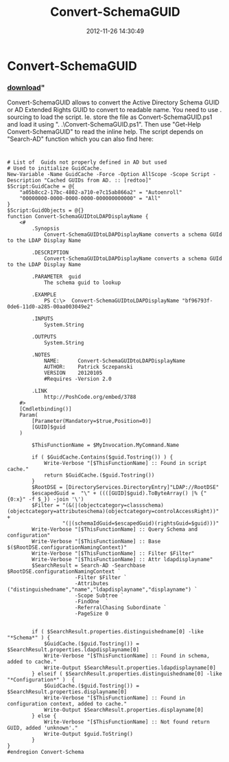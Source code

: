 ﻿---
pid:            3789
parent:         0
children:       
poster:         P Sczepanski
title:          Convert-SchemaGUID
date:           2012-11-26 14:30:49
format:         posh
---

# Convert-SchemaGUID

### [download](3789.ps1)"

Convert-SchemaGUID allows to convert the Active Directory Schema GUID or AD Extended Rights GUID to convert to readable name.
You need to use . sourcing to load the script.
Ie. store the file as Convert-SchemaGUID.ps1 and load it using ". .\Convert-SchemaGUID.ps1". Then use "Get-Help Convert-SchemaGUID" to read the inline help.
The script depends on "Search-AD" function which you can also find here:

# <script type="text/javascript" src="http://PoshCode.org/embed/3788"></script>


```posh
# List of  Guids not properly defined in AD but used
# Used to initialize GuidCache. 
New-Variable -Name GuidCache -Force -Option AllScope -Scope Script -Description "Cached GUIDs from AD. :: [redtoo]" 
$Script:GuidCache = @{
    "a05b8cc2-17bc-4802-a710-e7c15ab866a2" = "Autoenroll"
    "00000000-0000-0000-0000-000000000000" = "All"
}
$Script:GuidObjects = @{}
function Convert-SchemaGUIDtoLDAPDisplayName {
    <#
        .Synopsis
            Convert-SchemaGUIDtoLDAPDisplayName converts a schema GUId to the LDAP Display Name
    
        .DESCRIPTION
            Convert-SchemaGUIDtoLDAPDisplayName converts a schema GUId to the LDAP Display Name
    
        .PARAMETER  guid
            The schema guid to lookup

        .EXAMPLE
            PS C:\>  Convert-SchemaGUIDtoLDAPDisplayName "bf96793f-0de6-11d0-a285-00aa003049e2"

        .INPUTS
            System.String
    
        .OUTPUTS
            System.String
    
        .NOTES
            NAME:      Convert-SchemaGUIDtoLDAPDisplayName
            AUTHOR:    Patrick Sczepanski
            VERSION    20120105
            #Requires -Version 2.0
    
        .LINK
            http://PoshCode.org/embed/3788
    #>
    [Cmdletbinding()]
    Param(
        [Parameter(Mandatory=$true,Position=0)]
        [GUID]$guid 
    )

        $ThisFunctionName = $MyInvocation.MyCommand.Name

        if ( $GuidCache.Contains($guid.Tostring()) ) {
            Write-Verbose "[$ThisFunctionName] :: Found in script cache."
            return $GuidCache.($guid.Tostring())
        } 
        $RootDSE = [DirectoryServices.DirectoryEntry]"LDAP://RootDSE"
        $escapedGuid =  "\" + ((([GUID]$guid).ToByteArray() |% {"{0:x}" -f $_}) -join '\')
        $Filter = "(&(|(objectcategory=classschema)(objectcategory=attributeschema)(objectcategory=controlAccessRight))" +
                  "(|(schemaIdGuid=$escapedGuid)(rightsGuid=$guid)))"
        Write-Verbose "[$ThisFunctionName] :: Query Schema and configuration"
        Write-Verbose "[$ThisFunctionName] :: Base $($RootDSE.configurationNamingContext)"
        Write-Verbose "[$ThisFunctionName] :: Filter $Filter"
        Write-Verbose "[$ThisFunctionName] :: Attr ldapdisplayname"
        $SearchResult = Search-AD -Searchbase $RootDSE.configurationNamingContext `
                      -Filter $Filter `
                      -Attributes ("distinguishedname","name","ldapdisplayname","displayname") `
                      -Scope Subtree `
                      -FindOne  `
                      -ReferralChasing Subordinate `
                      -PageSize 0 
                      

        if ( $SearchResult.properties.distinguishedname[0] -like "*Schema*" ) {
            $GuidCache.($guid.Tostring()) = $SearchResult.properties.ldapdisplayname[0]
            Write-Verbose "[$ThisFunctionName] :: Found in schema, added to cache."
            Write-Output $SearchResult.properties.ldapdisplayname[0]
        } elseif ( $SearchResult.properties.distinguishedname[0] -like "*Configuration*" )  {
            $GuidCache.($guid.Tostring()) = $SearchResult.properties.displayname[0]
            Write-Verbose "[$ThisFunctionName] :: Found in configuration context, added to cache."
            Write-Output $SearchResult.properties.displayname[0]
        } else {
            Write-Verbose "[$ThisFunctionName] :: Not found return GUID, added 'unknown'."
            Write-Output $guid.ToString()
        }    
}
#endregion Convert-Schema
```
